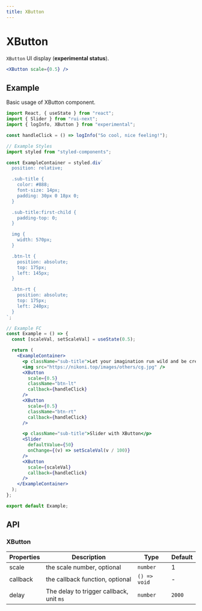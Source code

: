 ```yaml
---
title: XButton
---
```


# XButton

`XButton` UI display (**experimental status**).

```jsx
<XButton scale={0.5} />
```

## Example

Basic usage of XButton component.

```jsx live=local
import React, { useState } from "react";
import { Slider } from "rui-next";
import { logInfo, XButton } from "experimental";

const handleClick = () => logInfo("So cool, nice feeling!");

// Example Styles
import styled from "styled-components";

const ExampleContainer = styled.div`
  position: relative;

  .sub-title {
    color: #888;
    font-size: 14px;
    padding: 30px 0 18px 0;
  }

  .sub-title:first-child {
    padding-top: 0;
  }

  img {
    width: 570px;
  }

  .btn-lt {
    position: absolute;
    top: 175px;
    left: 145px;
  }

  .btn-rt {
    position: absolute;
    top: 175px;
    left: 240px;
  }
`;

// Example FC
const Example = () => {
  const [scaleVal, setScaleVal] = useState(0.5);

  return (
    <ExampleContainer>
      <p className="sub-title">Let your imagination run wild and be creative</p>
      <img src="https://nikoni.top/images/others/cg.jpg" />
      <XButton
        scale={0.5}
        className="btn-lt"
        callback={handleClick}
      />
      <XButton
        scale={0.5}
        className="btn-rt"
        callback={handleClick}
      />

      <p className="sub-title">Slider with XButton</p>
      <Slider
        defaultValue={50}
        onChange={(v) => setScaleVal(v / 100)}
      />
      <XButton
        scale={scaleVal}
        callback={handleClick}
      />
    </ExampleContainer>
  );
};

export default Example;
```

## API

### XButton

Properties | Description | Type | Default
-----------|------------|------|--------
| scale | the scale number, optional | `number` | 1 |
| callback | the callback function, optional | `() => void` | - |
| delay | The delay to trigger callback, unit `ms` | `number` | `2000` |
